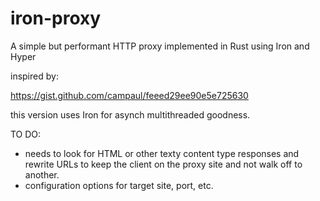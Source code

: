 # iron-proxy
A simple but performant HTTP proxy implemented in Rust using Iron and Hyper

inspired by:

https://gist.github.com/campaul/feeed29ee90e5e725630

this version uses Iron for asynch multithreaded goodness.

TO DO: 

- needs to look for HTML or other texty content type responses and rewrite URLs to keep the client on the proxy site and not walk off to another.
- configuration options for target site, port, etc.
